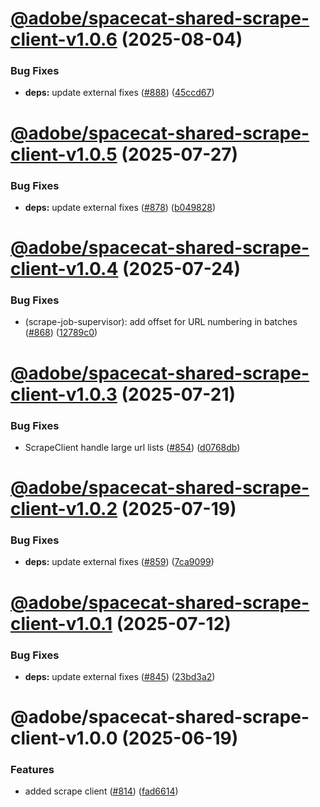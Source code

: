 # [@adobe/spacecat-shared-scrape-client-v1.0.6](https://github.com/adobe/spacecat-shared/compare/@adobe/spacecat-shared-scrape-client-v1.0.5...@adobe/spacecat-shared-scrape-client-v1.0.6) (2025-08-04)


### Bug Fixes

* **deps:** update external fixes ([#888](https://github.com/adobe/spacecat-shared/issues/888)) ([45ccd67](https://github.com/adobe/spacecat-shared/commit/45ccd679577031d01771aa642ac0c2e33b22af6f))

# [@adobe/spacecat-shared-scrape-client-v1.0.5](https://github.com/adobe/spacecat-shared/compare/@adobe/spacecat-shared-scrape-client-v1.0.4...@adobe/spacecat-shared-scrape-client-v1.0.5) (2025-07-27)


### Bug Fixes

* **deps:** update external fixes ([#878](https://github.com/adobe/spacecat-shared/issues/878)) ([b049828](https://github.com/adobe/spacecat-shared/commit/b04982839c0ff5e4de4ab0e37508c5eb5272a679))

# [@adobe/spacecat-shared-scrape-client-v1.0.4](https://github.com/adobe/spacecat-shared/compare/@adobe/spacecat-shared-scrape-client-v1.0.3...@adobe/spacecat-shared-scrape-client-v1.0.4) (2025-07-24)


### Bug Fixes

* (scrape-job-supervisor): add offset for URL numbering in batches ([#868](https://github.com/adobe/spacecat-shared/issues/868)) ([12789c0](https://github.com/adobe/spacecat-shared/commit/12789c0cabe33ad5e526793d645bfef421a851af))

# [@adobe/spacecat-shared-scrape-client-v1.0.3](https://github.com/adobe/spacecat-shared/compare/@adobe/spacecat-shared-scrape-client-v1.0.2...@adobe/spacecat-shared-scrape-client-v1.0.3) (2025-07-21)


### Bug Fixes

* ScrapeClient handle large url lists ([#854](https://github.com/adobe/spacecat-shared/issues/854)) ([d0768db](https://github.com/adobe/spacecat-shared/commit/d0768db101d65bc604c64473648cba0344612025))

# [@adobe/spacecat-shared-scrape-client-v1.0.2](https://github.com/adobe/spacecat-shared/compare/@adobe/spacecat-shared-scrape-client-v1.0.1...@adobe/spacecat-shared-scrape-client-v1.0.2) (2025-07-19)


### Bug Fixes

* **deps:** update external fixes ([#859](https://github.com/adobe/spacecat-shared/issues/859)) ([7ca9099](https://github.com/adobe/spacecat-shared/commit/7ca90994d61d07f71e580301365447b94ad07a52))

# [@adobe/spacecat-shared-scrape-client-v1.0.1](https://github.com/adobe/spacecat-shared/compare/@adobe/spacecat-shared-scrape-client-v1.0.0...@adobe/spacecat-shared-scrape-client-v1.0.1) (2025-07-12)


### Bug Fixes

* **deps:** update external fixes ([#845](https://github.com/adobe/spacecat-shared/issues/845)) ([23bd3a2](https://github.com/adobe/spacecat-shared/commit/23bd3a2235686480cb89d6379276d9ed000baea3))

# @adobe/spacecat-shared-scrape-client-v1.0.0 (2025-06-19)


### Features

* added scrape client ([#814](https://github.com/adobe/spacecat-shared/issues/814)) ([fad6614](https://github.com/adobe/spacecat-shared/commit/fad6614672a046da5319e493cc7c26bfdc3993d2))
